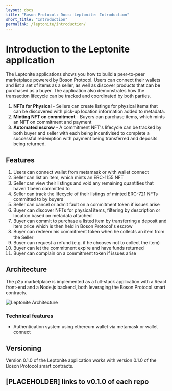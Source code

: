 ```yaml
---
layout: docs
title: "Boson Protocol: Docs: Leptonite: Introduction"
short_title: "Introduction"
permalink: /leptonite/introduction/
---
```


# Introduction to the Leptonite application

The Leptonite applications shows you how to build a peer-to-peer marketplace powered by
Boson Protocol. Users can connect their wallets and list a set of items as a
seller, as well as discover products that can be purchased as a buyer. The
application also demonstrates how the transaction lifecycle can be tracked and
coordinated by both parties.

1. **NFTs for Physical** - Sellers can create listings for physical items that
   can be discovered with pick-up location information added to metadata.
2. **Minting NFT on commitment** - Buyers can purchase items, which mints an NFT
   on commitment and payment
3. **Automated escrow** - A commitment NFT's lifecycle can be tracked by both
   buyer and seller with each being incentivised to complete a successful
   redemption with payment being transferred and deposits being returned.

## Features

1. Users can connect wallet from metamask or with wallet connect
2. Seller can list an item, which mints an ERC-1155 NFT
3. Seller can view their listings and void any remaining quantities that haven't
   been committed to
4. Seller can track the lifecycle of their listings of minted ERC-721 NFTs committed
   to by buyers
5. Seller can cancel or admit fault on a commitment token if issues arise
6. Buyer can discover NFTs for physical items, filtering by description or
   location based on metadata attached
7. Buyer can commit to purchase a listed item by transferring a deposit and item price which
   is then held in Boson Protocol's escrow
8. Buyer can redeem his commitment token when he collects an item from the Seller
9. Buyer can request a refund (e.g. if he chooses not to collect the item)
10. Buyer can let the commitment expire and have funds returned
11. Buyer can complain on a commitment token if issues arise

## Architecture

The p2p marketplace is implemented as a full-stack application with a React
front-end and a Node.js backend, both leveraging the Boson Protocol smart
contracts.

![Leptonite Architecture](/images/docs/leptonite-architecture.png)

### Technical features

- Authentication system using ethereum wallet via metamask or wallet connect

## Versioning

Version 0.1.0 of the Leptonite application works with version 0.1.0 of the Boson
Protocol smart contracts.

## [PLACEHOLDER] links to v0.1.0 of each repo
